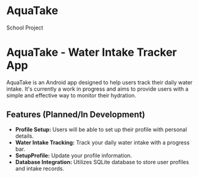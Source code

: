 # AquaTake
School Project
# AquaTake - Water Intake Tracker App

AquaTake is an Android app designed to help users track their daily water intake. 
It's currently a work in progress and aims to provide users with a simple and effective way to monitor their hydration.

## Features (Planned/In Development)

- **Profile Setup:** Users will be able to set up their profile with personal details.
- **Water Intake Tracking:** Track your daily water intake with a progress bar.
- **SetupProfile:** Update your profile information.
- **Database Integration:** Utilizes SQLite database to store user profiles and intake records.

